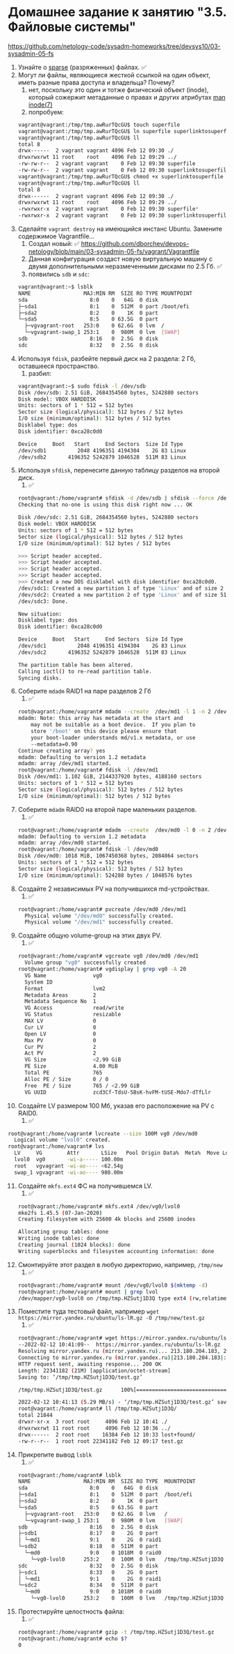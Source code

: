 # Домашнее задание к занятию "3.5. Файловые системы"
https://github.com/netology-code/sysadm-homeworks/tree/devsys10/03-sysadmin-05-fs

1. Узнайте о [sparse](https://ru.wikipedia.org/wiki/%D0%A0%D0%B0%D0%B7%D1%80%D0%B5%D0%B6%D1%91%D0%BD%D0%BD%D1%8B%D0%B9_%D1%84%D0%B0%D0%B9%D0%BB) (разряженных) файлах. ✅
2. Могут ли файлы, являющиеся жесткой ссылкой на один объект, иметь разные права доступа и владельца? Почему?
   1. нет, поскольку это один и тотже физический объект (inode), который сожержит метаданные о правах и других атрибутах [man inode(7)](https://man7.org/linux/man-pages/man7/inode.7.html)
   2. попробуем:
   ```bash
   vagrant@vagrant:/tmp/tmp.awRurTQcGU$ touch superfile
   vagrant@vagrant:/tmp/tmp.awRurTQcGU$ ln superfile superlinktosuperfile
   vagrant@vagrant:/tmp/tmp.awRurTQcGU$ ll
   total 8
   drwx------  2 vagrant vagrant 4096 Feb 12 09:30 ./
   drwxrwxrwt 11 root    root    4096 Feb 12 09:29 ../
   -rw-rw-r--  2 vagrant vagrant    0 Feb 12 09:30 superfile
   -rw-rw-r--  2 vagrant vagrant    0 Feb 12 09:30 superlinktosuperfile
   vagrant@vagrant:/tmp/tmp.awRurTQcGU$ chmod +x superlinktosuperfile
   vagrant@vagrant:/tmp/tmp.awRurTQcGU$ ll
   total 8
   drwx------  2 vagrant vagrant 4096 Feb 12 09:30 ./
   drwxrwxrwt 11 root    root    4096 Feb 12 09:29 ../
   -rwxrwxr-x  2 vagrant vagrant    0 Feb 12 09:30 superfile*
   -rwxrwxr-x  2 vagrant vagrant    0 Feb 12 09:30 superlinktosuperfile*
   ```
3. Сделайте `vagrant destroy` на имеющийся инстанс Ubuntu. Замените содержимое Vagrantfile...
   1. Создал новый: ✅ https://github.com/dborchev/devops-netology/blob/main/03-sysadmin-05-fs/vagrant/Vagrantfile
   3. Данная конфигурация создаст новую виртуальную машину с двумя дополнительными неразмеченными дисками по 2.5 Гб.  ✅
   4. появились `sdb` и `sdc`:
   ```bash
   vagrant@vagrant:~$ lsblk
   NAME                 MAJ:MIN RM  SIZE RO TYPE MOUNTPOINT
   sda                    8:0    0   64G  0 disk
   ├─sda1                 8:1    0  512M  0 part /boot/efi
   ├─sda2                 8:2    0    1K  0 part
   └─sda5                 8:5    0 63.5G  0 part
     ├─vgvagrant-root   253:0    0 62.6G  0 lvm  /
     └─vgvagrant-swap_1 253:1    0  980M  0 lvm  [SWAP]
   sdb                    8:16   0  2.5G  0 disk
   sdc                    8:32   0  2.5G  0 disk
   ```
4. Используя `fdisk`, разбейте первый диск на 2 раздела: 2 Гб, оставшееся пространство.
   1. разбил:
   ```bash
   vagrant@vagrant:~$ sudo fdisk -l /dev/sdb
   Disk /dev/sdb: 2.51 GiB, 2684354560 bytes, 5242880 sectors
   Disk model: VBOX HARDDISK
   Units: sectors of 1 * 512 = 512 bytes
   Sector size (logical/physical): 512 bytes / 512 bytes
   I/O size (minimum/optimal): 512 bytes / 512 bytes
   Disklabel type: dos
   Disk identifier: 0xca28c0d0
   
   Device     Boot   Start     End Sectors  Size Id Type
   /dev/sdb1          2048 4196351 4194304    2G 83 Linux
   /dev/sdb2       4196352 5242879 1046528  511M 83 Linux
   ```
5. Используя `sfdisk`, перенесите данную таблицу разделов на второй диск.
   1. ✅
   ```bash
   root@vagrant:/home/vagrant# sfdisk -d /dev/sdb | sfdisk --force /dev/sdc
   Checking that no-one is using this disk right now ... OK
   
   Disk /dev/sdc: 2.51 GiB, 2684354560 bytes, 5242880 sectors
   Disk model: VBOX HARDDISK
   Units: sectors of 1 * 512 = 512 bytes
   Sector size (logical/physical): 512 bytes / 512 bytes
   I/O size (minimum/optimal): 512 bytes / 512 bytes
   
   >>> Script header accepted.
   >>> Script header accepted.
   >>> Script header accepted.
   >>> Script header accepted.
   >>> Created a new DOS disklabel with disk identifier 0xca28c0d0.
   /dev/sdc1: Created a new partition 1 of type 'Linux' and of size 2 GiB.
   /dev/sdc2: Created a new partition 2 of type 'Linux' and of size 511 MiB.
   /dev/sdc3: Done.
   
   New situation:
   Disklabel type: dos
   Disk identifier: 0xca28c0d0
   
   Device     Boot   Start     End Sectors  Size Id Type
   /dev/sdc1          2048 4196351 4194304    2G 83 Linux
   /dev/sdc2       4196352 5242879 1046528  511M 83 Linux
   
   The partition table has been altered.
   Calling ioctl() to re-read partition table.
   Syncing disks.
   ```
6. Соберите `mdadm` RAID1 на паре разделов 2 Гб
   1. ✅
   ```bash
   root@vagrant:/home/vagrant# mdadm --create  /dev/md1 -l 1 -n 2 /dev/sdb1  /dev/sdc1
   mdadm: Note: this array has metadata at the start and
       may not be suitable as a boot device.  If you plan to
       store '/boot' on this device please ensure that
       your boot-loader understands md/v1.x metadata, or use
       --metadata=0.90
   Continue creating array? yes
   mdadm: Defaulting to version 1.2 metadata
   mdadm: array /dev/md1 started.
   root@vagrant:/home/vagrant# fdisk -l /dev/md1
   Disk /dev/md1: 1.102 GiB, 2144337920 bytes, 4188160 sectors
   Units: sectors of 1 * 512 = 512 bytes
   Sector size (logical/physical): 512 bytes / 512 bytes
   I/O size (minimum/optimal): 512 bytes / 512 bytes
   ```
7. Соберите `mdadm` RAID0 на второй паре маленьких разделов.
   1. ✅
   ```bash
   root@vagrant:/home/vagrant# mdadm --create  /dev/md0 -l 0 -n 2 /dev/sdb2  /dev/sdc2
   mdadm: Defaulting to version 1.2 metadata
   mdadm: array /dev/md0 started.
   root@vagrant:/home/vagrant# fdisk -l /dev/md0
   Disk /dev/md0: 1018 MiB, 1067450368 bytes, 2084864 sectors
   Units: sectors of 1 * 512 = 512 bytes
   Sector size (logical/physical): 512 bytes / 512 bytes
   I/O size (minimum/optimal): 524288 bytes / 1048576 bytes
   ```
8. Создайте 2 независимых PV на получившихся md-устройствах.
   1. ✅
   ```bash
   root@vagrant:/home/vagrant# pvcreate /dev/md0 /dev/md1
     Physical volume "/dev/md0" successfully created.
     Physical volume "/dev/md1" successfully created.
   ```
9. Создайте общую volume-group на этих двух PV.
   1. ✅
   ```bash
   root@vagrant:/home/vagrant# vgcreate vg0 /dev/md0 /dev/md1
     Volume group "vg0" successfully created
   root@vagrant:/home/vagrant# vgdisplay | grep vg0 -A 20
     VG Name               vg0
     System ID
     Format                lvm2
     Metadata Areas        2
     Metadata Sequence No  1
     VG Access             read/write
     VG Status             resizable
     MAX LV                0
     Cur LV                0
     Open LV               0
     Max PV                0
     Cur PV                2
     Act PV                2
     VG Size               <2.99 GiB
     PE Size               4.00 MiB
     Total PE              765
     Alloc PE / Size       0 / 0
     Free  PE / Size       765 / <2.99 GiB
     VG UUID               zcd3Cf-TdsU-5BsK-hvFM-tUSE-Mdo7-dTfLlr
   ```
10. Создайте LV размером 100 Мб, указав его расположение на PV с RAID0.
    1. ✅
   ```bash
   root@vagrant:/home/vagrant# lvcreate --size 100M vg0 /dev/md0
     Logical volume "lvol0" created.
   root@vagrant:/home/vagrant# lvs
     LV     VG        Attr       LSize   Pool Origin Data%  Meta%  Move Log Cpy%Sync Convert
     lvol0  vg0       -wi-a----- 100.00m
     root   vgvagrant -wi-ao---- <62.54g
     swap_1 vgvagrant -wi-ao---- 980.00m
   ```
11. Создайте `mkfs.ext4` ФС на получившемся LV.
    1. ✅
    ```bash
    root@vagrant:/home/vagrant# mkfs.ext4 /dev/vg0/lvol0
    mke2fs 1.45.5 (07-Jan-2020)
    Creating filesystem with 25600 4k blocks and 25600 inodes
    
    Allocating group tables: done
    Writing inode tables: done
    Creating journal (1024 blocks): done
    Writing superblocks and filesystem accounting information: done
    ```
12. Смонтируйте этот раздел в любую директорию, например, `/tmp/new`
    1. ✅
    ```bash
    root@vagrant:/home/vagrant# mount /dev/vg0/lvol0 $(mktemp -d)
    root@vagrant:/home/vagrant# mount | grep lvol
    /dev/mapper/vg0-lvol0 on /tmp/tmp.HZSutj1D3Q type ext4 (rw,relatime,stripe=256)
    ```
13. Поместите туда тестовый файл, например `wget https://mirror.yandex.ru/ubuntu/ls-lR.gz -O /tmp/new/test.gz`
    1. ✅
    ```bash
    root@vagrant:/home/vagrant# wget https://mirror.yandex.ru/ubuntu/ls-lR.gz -O /tmp/tmp.HZSutj1D3Q/test.gz
    --2022-02-12 10:41:09--  https://mirror.yandex.ru/ubuntu/ls-lR.gz
    Resolving mirror.yandex.ru (mirror.yandex.ru)... 213.180.204.183, 2a02:6b8::183
    Connecting to mirror.yandex.ru (mirror.yandex.ru)|213.180.204.183|:443... connected.
    HTTP request sent, awaiting response... 200 OK
    Length: 22341182 (21M) [application/octet-stream]
    Saving to: ‘/tmp/tmp.HZSutj1D3Q/test.gz’
    
    /tmp/tmp.HZSutj1D3Q/test.gz      100%[==========================================================>]  21.31M  5.56MB/s    in 4.0s
    
    2022-02-12 10:41:13 (5.29 MB/s) - ‘/tmp/tmp.HZSutj1D3Q/test.gz’ saved [22341182/22341182]
    root@vagrant:/home/vagrant# ll /tmp/tmp.HZSutj1D3Q/
    total 21844
    drwxr-xr-x  3 root root     4096 Feb 12 10:41 ./
    drwxrwxrwt 11 root root     4096 Feb 12 10:36 ../
    drwx------  2 root root    16384 Feb 12 10:33 lost+found/
    -rw-r--r--  1 root root 22341182 Feb 12 09:17 test.gz
    ```
14. Прикрепите вывод `lsblk`
    1. ✅
    ```bash
    root@vagrant:/home/vagrant# lsblk
    NAME                 MAJ:MIN RM  SIZE RO TYPE  MOUNTPOINT
    sda                    8:0    0   64G  0 disk
    ├─sda1                 8:1    0  512M  0 part  /boot/efi
    ├─sda2                 8:2    0    1K  0 part
    └─sda5                 8:5    0 63.5G  0 part
      ├─vgvagrant-root   253:0    0 62.6G  0 lvm   /
      └─vgvagrant-swap_1 253:1    0  980M  0 lvm   [SWAP]
    sdb                    8:16   0  2.5G  0 disk
    ├─sdb1                 8:17   0    2G  0 part
    │ └─md1                9:1    0    2G  0 raid1
    └─sdb2                 8:18   0  511M  0 part
      └─md0                9:0    0 1018M  0 raid0
        └─vg0-lvol0      253:2    0  100M  0 lvm   /tmp/tmp.HZSutj1D3Q
    sdc                    8:32   0  2.5G  0 disk
    ├─sdc1                 8:33   0    2G  0 part
    │ └─md1                9:1    0    2G  0 raid1
    └─sdc2                 8:34   0  511M  0 part
      └─md0                9:0    0 1018M  0 raid0
        └─vg0-lvol0      253:2    0  100M  0 lvm   /tmp/tmp.HZSutj1D3Q
    ```
15. Протестируйте целостность файла:
    1. ✅
    ```bash
    root@vagrant:/home/vagrant# gzip -t /tmp/tmp.HZSutj1D3Q/test.gz
    root@vagrant:/home/vagrant# echo $?
    0
    ```

